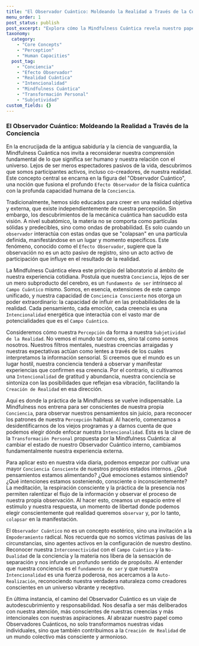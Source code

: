```yaml
---
title: "El Observador Cuántico: Moldeando la Realidad a Través de la Conciencia"
menu_order: 1
post_status: publish
post_excerpt: "Explora cómo la Mindfulness Cuántica revela nuestro papel activo como 'Observadores Cuánticos' en la creación de la realidad. Este artículo profundiza en el efecto del observador, la intencionalidad, y cómo nuestra conciencia moldea nuestro universo personal, ofreciendo una perspectiva empoderadora sobre la transformación personal."
taxonomy:
  category:
    - "Core Concepts"
    - "Perception"
    - "Human Capacities"
  post_tag:
    - "Conciencia"
    - "Efecto Observador"
    - "Realidad Cuántica"
    - "Intencionalidad"
    - "Mindfulness Cuántica"
    - "Transformación Personal"
    - "Subjetividad"
custom_fields: {}
---
```


### El Observador Cuántico: Moldeando la Realidad a Través de la Conciencia

En la encrucijada de la antigua sabiduría y la ciencia de vanguardia, la Mindfulness Cuántica nos invita a reconsiderar nuestra comprensión fundamental de lo que significa ser humano y nuestra relación con el universo. Lejos de ser meros espectadores pasivos de la vida, descubrimos que somos participantes activos, incluso co-creadores, de nuestra realidad. Este concepto central se encarna en la figura del "Observador Cuántico", una noción que fusiona el profundo `Efecto Observador` de la física cuántica con la profunda capacidad humana de la `Conciencia`.

Tradicionalmente, hemos sido educados para creer en una realidad objetiva y externa, que existe independientemente de nuestra percepción. Sin embargo, los descubrimientos de la mecánica cuántica han sacudido esta visión. A nivel subatómico, la materia no se comporta como partículas sólidas y predecibles, sino como ondas de probabilidad. Es solo cuando un `observador` interactúa con estas ondas que se "colapsan" en una partícula definida, manifestándose en un lugar y momento específicos. Este fenómeno, conocido como el `Efecto Observador`, sugiere que la observación no es un acto pasivo de registro, sino un acto activo de participación que influye en el resultado de la realidad.

La Mindfulness Cuántica eleva este principio del laboratorio al ámbito de nuestra experiencia cotidiana. Postula que nuestra `Conciencia`, lejos de ser un mero subproducto del cerebro, es un `fundamento de ser` intrínseco al `Campo Cuántico` mismo. Somos, en esencia, extensiones de este campo unificado, y nuestra capacidad de `Conciencia Consciente` nos otorga un poder extraordinario: la capacidad de influir en las probabilidades de la realidad. Cada pensamiento, cada emoción, cada creencia es una `Intencionalidad` energética que interactúa con el vasto mar de potencialidades que es el `Campo Cuántico`.

Consideremos cómo nuestra `Percepción` da forma a nuestra `Subjetividad de la Realidad`. No vemos el mundo tal como es, sino tal como somos nosotros. Nuestros filtros mentales, nuestras creencias arraigadas y nuestras expectativas actúan como lentes a través de los cuales interpretamos la información sensorial. Si creemos que el mundo es un lugar hostil, nuestra conciencia tenderá a observar y manifestar experiencias que confirmen esa creencia. Por el contrario, si cultivamos una `Intencionalidad` de gratitud y abundancia, nuestra conciencia se sintoniza con las posibilidades que reflejan esa vibración, facilitando la `Creación de Realidad` en esa dirección.

Aquí es donde la práctica de la Mindfulness se vuelve indispensable. La Mindfulness nos entrena para ser conscientes de nuestra propia `Conciencia`, para observar nuestros pensamientos sin juicio, para reconocer los patrones de nuestra `Percepción` habitual. Al hacerlo, comenzamos a desidentificarnos de los viejos programas y a darnos cuenta de que podemos elegir dónde enfocar nuestra `Intencionalidad`. Esta es la clave de la `Transformación Personal` propuesta por la Mindfulness Cuántica: al cambiar el estado de nuestro Observador Cuántico interno, cambiamos fundamentalmente nuestra experiencia externa.

Para aplicar esto en nuestra vida diaria, podemos empezar por cultivar una mayor `Conciencia Consciente` de nuestros propios estados internos. ¿Qué pensamientos estamos alimentando? ¿Qué emociones estamos sintiendo? ¿Qué intenciones estamos sosteniendo, consciente o inconscientemente? La meditación, la respiración consciente y la práctica de la presencia nos permiten ralentizar el flujo de la información y observar el proceso de nuestra propia observación. Al hacer esto, creamos un espacio entre el estímulo y nuestra respuesta, un momento de libertad donde podemos elegir conscientemente qué realidad queremos `observar` y, por lo tanto, `colapsar` en la manifestación.

El `Observador Cuántico` no es un concepto esotérico, sino una invitación a la `Empoderamiento` radical. Nos recuerda que no somos víctimas pasivas de las circunstancias, sino agentes activos en la configuración de nuestro destino. Reconocer nuestra `Interconectividad` con el `Campo Cuántico` y la `No-Dualidad` de la conciencia y la materia nos libera de la sensación de separación y nos infunde un profundo sentido de propósito. Al entender que nuestra conciencia es el `fundamento de ser` y que nuestra `Intencionalidad` es una fuerza poderosa, nos acercamos a la `Auto-Realización`, reconociendo nuestra verdadera naturaleza como creadores conscientes en un universo vibrante y receptivo.

En última instancia, el camino del Observador Cuántico es un viaje de autodescubrimiento y responsabilidad. Nos desafía a ser más deliberados con nuestra atención, más conscientes de nuestras creencias y más intencionales con nuestras aspiraciones. Al abrazar nuestro papel como Observadores Cuánticos, no solo transformamos nuestras vidas individuales, sino que también contribuimos a la `Creación de Realidad` de un mundo colectivo más consciente y armonioso.